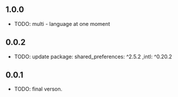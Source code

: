 ## 1.0.0

* TODO: multi - language at one moment  

## 0.0.2

* TODO: update package: shared_preferences: ^2.5.2 ,intl: ^0.20.2

## 0.0.1

* TODO: final verson.

